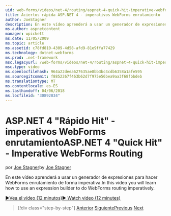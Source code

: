 ```yaml
---
uid: web-forms/videos/net-4/routing/aspnet-4-quick-hit-imperative-webforms-routing
title: Aciertos rápida ASP.NET 4 - imperativos WebForms enrutamiento
author: JoeStagner
description: En este vídeo aprenderá a usar un generador de expresiones para hacer WebForms enrutamiento de forma imperativa.
ms.author: aspnetcontent
manager: wpickett
ms.date: 11/05/2009
ms.topic: article
ms.assetid: c78fd810-4309-4d58-afd9-81e9ffa77429
ms.technology: dotnet-webforms
ms.prod: .net-framework
msc.legacyurl: /web-forms/videos/net-4/routing/aspnet-4-quick-hit-imperative-webforms-routing
msc.type: video
ms.openlocfilehash: 964a22deea627635ae8bb3bc4cdb6358a1afe595
ms.sourcegitcommit: f8852267f463b62d7f975e56bea9aa3f68fbbdeb
ms.translationtype: MT
ms.contentlocale: es-ES
ms.lasthandoff: 04/06/2018
ms.locfileid: "30892834"
---
```

<a name="aspnet-4-quick-hit---imperative-webforms-routing"></a><span data-ttu-id="31e42-103">ASP.NET 4 "Rápido Hit" - imperativos WebForms enrutamiento</span><span class="sxs-lookup"><span data-stu-id="31e42-103">ASP.NET 4 "Quick Hit" - Imperative WebForms Routing</span></span>
====================
<span data-ttu-id="31e42-104">por [Joe Stagner](https://github.com/JoeStagner)</span><span class="sxs-lookup"><span data-stu-id="31e42-104">by [Joe Stagner](https://github.com/JoeStagner)</span></span>

<span data-ttu-id="31e42-105">En este vídeo aprenderá a usar un generador de expresiones para hacer WebForms enrutamiento de forma imperativa.</span><span class="sxs-lookup"><span data-stu-id="31e42-105">In this video you will learn how to use an expression builder to do WebForms routing imperatively.</span></span> 

[<span data-ttu-id="31e42-106">&#9654;Vea el vídeo (12 minutos)</span><span class="sxs-lookup"><span data-stu-id="31e42-106">&#9654; Watch video (12 minutes)</span></span>](https://channel9.msdn.com/Blogs/ASP-NET-Site-Videos/aspnet-4-quick-hit-imperative-webforms-routing)

> [!div class="step-by-step"]
> <span data-ttu-id="31e42-107">[Anterior](aspnet-4-quick-hit-permanent-redirect.md)
> [Siguiente](aspnet-4-quick-hit-declarative-webforms-routing.md)</span><span class="sxs-lookup"><span data-stu-id="31e42-107">[Previous](aspnet-4-quick-hit-permanent-redirect.md)
[Next](aspnet-4-quick-hit-declarative-webforms-routing.md)</span></span>
